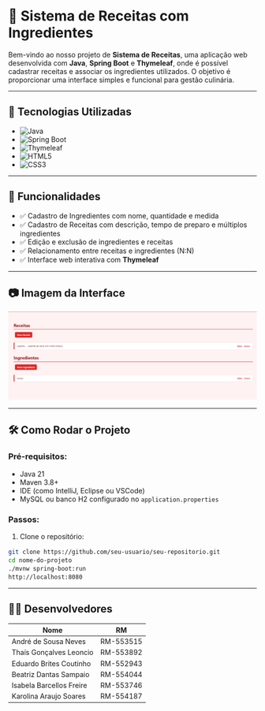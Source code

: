 # 🍝 Sistema de Receitas com Ingredientes

Bem-vindo ao nosso projeto de **Sistema de Receitas**, uma aplicação web desenvolvida com **Java**, **Spring Boot** e **Thymeleaf**, onde é possível cadastrar receitas e associar os ingredientes utilizados. O objetivo é proporcionar uma interface simples e funcional para gestão culinária.

---

## 🚀 Tecnologias Utilizadas

- ![Java](https://img.shields.io/badge/Java-ED8B00?style=for-the-badge&logo=java&logoColor=white)
- ![Spring Boot](https://img.shields.io/badge/Spring_Boot-6DB33F?style=for-the-badge&logo=spring-boot&logoColor=white)
- ![Thymeleaf](https://img.shields.io/badge/Thymeleaf-005F0F?style=for-the-badge&logo=thymeleaf&logoColor=white)
- ![HTML5](https://img.shields.io/badge/HTML5-E34F26?style=for-the-badge&logo=html5&logoColor=white)
- ![CSS3](https://img.shields.io/badge/CSS3-1572B6?style=for-the-badge&logo=css3&logoColor=white)

---

## 🧩 Funcionalidades

- ✅ Cadastro de Ingredientes com nome, quantidade e medida
- ✅ Cadastro de Receitas com descrição, tempo de preparo e múltiplos ingredientes
- ✅ Edição e exclusão de ingredientes e receitas
- ✅ Relacionamento entre receitas e ingredientes (N:N)
- ✅ Interface web interativa com **Thymeleaf**

---


## 📷 Imagem da Interface

![Interface](interface.png)

---

## 🛠 Como Rodar o Projeto

### Pré-requisitos:

- Java 21
- Maven 3.8+
- IDE (como IntelliJ, Eclipse ou VSCode)
- MySQL ou banco H2 configurado no `application.properties`

### Passos:

1. Clone o repositório:
```bash
git clone https://github.com/seu-usuario/seu-repositorio.git
cd nome-do-projeto
./mvnw spring-boot:run
http://localhost:8080
```
---

## 👨‍💻 Desenvolvedores

| Nome                         | RM        |
|------------------------------|-----------|
| André de Sousa Neves         | RM-553515 |
| Thaís Gonçalves Leoncio      | RM-553892 |
| Eduardo Brites Coutinho      | RM-552943 |
| Beatriz Dantas Sampaio       | RM-554044 |
| Isabela Barcellos Freire     | RM-553746 |
| Karolina Araujo Soares       | RM-554187 |
